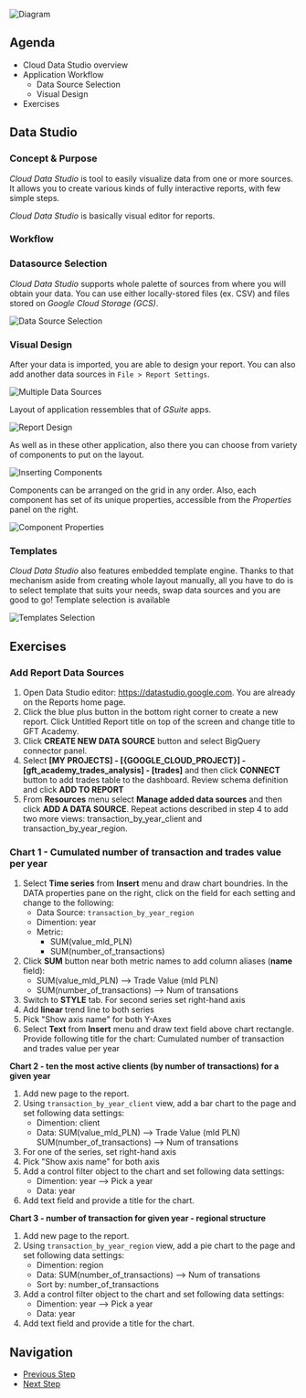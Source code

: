 ![Diagram](https://github.com/gft-academy-pl/gcp-data-analysis-with-bigquery/blob/master/assets/Data%20analysis%20with%20BQ%20-%20diagram%20(part_1).png?raw=true)

## Agenda
* Cloud Data Studio overview
* Application Workflow
    * Data Source Selection
    * Visual Design
* Exercises
## Data Studio

### Concept & Purpose
*Cloud Data Studio* is tool to easily visualize data from one or more sources.
It allows you to create various kinds of fully interactive reports, with few simple steps.

*Cloud Data Studio* is basically visual editor for reports.

### Workflow

### Datasource Selection
*Cloud Data Studio* supports whole palette of sources from where you will obtain your data.
You can use either locally-stored files (ex. CSV) and files stored on *Google Cloud Storage (GCS)*.

![Data Source Selection](https://github.com/gft-academy-pl/gcp-data-analysis-with-bigquery/blob/master/assets/datastudio_data-sources.png)

### Visual Design
After your data is imported, you are able to design your report.
You can also add another data sources in `File > Report Settings`.

![Multiple Data Sources](https://github.com/gft-academy-pl/gcp-data-analysis-with-bigquery/blob/master/assets/datastudio_mutliple-datasources.png)

Layout of application ressembles that of *GSuite* apps.

![Report Design](https://github.com/gft-academy-pl/gcp-data-analysis-with-bigquery/blob/master/assets/datastudio_report-design.png)

As well as in these other application, also there you can choose from variety of components to put on the layout.

![Inserting Components](https://github.com/gft-academy-pl/gcp-data-analysis-with-bigquery/blob/master/assets/datastudio_components.png)

Components can be arranged on the grid in any order. Also, each component has set of its unique properties, accessible from the *Properties* panel on the right.

![Component Properties](https://github.com/gft-academy-pl/gcp-data-analysis-with-bigquery/blob/master/assets/datastudio_properties.png)

### Templates 

*Cloud Data Studio* also features embedded template engine.
Thanks to that mechanism aside from creating whole layout manually, all you have to do is to select template that suits your needs, swap data sources and you are good to go!
Template selection is available
  
![Templates Selection](https://github.com/gft-academy-pl/gcp-data-analysis-with-bigquery/blob/master/assets/datastudio_templates.png)  


## Exercises

### Add Report Data Sources

1. Open Data Studio editor: https://datastudio.google.com. You are already on the Reports home page. 
2. Click the blue plus button in the bottom right corner to create a new report. Click Untitled Report title on top of the screen and change title to GFT Academy.
3. Click **CREATE NEW DATA SOURCE** button and select BigQuery connector panel. 
4. Select **[MY PROJECTS] - [{GOOGLE_CLOUD_PROJECT}] - [gft_academy_trades_analysis] - [trades]** and then click **CONNECT** button to add trades table to the dashboard. Review schema definition and click **ADD TO REPORT**
5. From **Resources** menu select  **Manage added data sources** and then click **ADD A DATA SOURCE**. Repeat actions described in step 4 to add two more views: transaction_by_year_client and transaction_by_year_region.

### Chart 1 - Cumulated number of transaction and trades value per year
	
1. Select **Time series** from **Insert** menu and draw chart boundries. In the DATA properties pane on the right, click on the field for each setting and change to the following:
	* Data Source: `transaction_by_year_region`
	* Dimention: year
	* Metric:
       * SUM(value_mld_PLN)
       * SUM(number_of_transactions)
2. Click **SUM** button near both metric names to add column aliases (**name** field):
 	* SUM(value_mld_PLN) --> Trade Value (mld PLN)
	* SUM(number_of_transactions) --> Num of transations
3. Switch to **STYLE** tab. For second series set right-hand axis
4. Add **linear** trend line to both series
5. Pick "Show axis name" for both Y-Axes
6. Select **Text** from **Insert** menu and draw text field above chart rectangle. Provide following title for the chart: Cumulated number of transaction and trades value per year
	
**Chart 2 - ten the most active clients (by number of transactions) for a given year**
1. Add new page to the report.
2. Using `transaction_by_year_client` view, add a bar chart to the page and set following data settings:
    * Dimention: client
    * Data: SUM(value_mld_PLN) --> Trade Value (mld PLN)
            SUM(number_of_transactions) --> Num of transations
3. For one of the series, set right-hand axis
4. Pick "Show axis name" for both axis
5. Add a control filter object to the chart and set following data settings:
    * Dimention: year --> Pick a year
    * Data: year
6. Add text field and provide a title for the chart.

**Chart 3 - number of transaction for given year - regional structure**
1. Add new page to the report.
2. Using `transaction_by_year_region` view, add a pie chart to the page and set following data settings:
    * Dimention: region
    * Data: SUM(number_of_transactions) --> Num of transations
    * Sort by: number_of_transactions
3. Add a control filter object to the chart and set following data settings:
    * Dimention: year --> Pick a year
    * Data: year
4. Add text field and provide a title for the chart.	 

## Navigation

- [Previous Step](./02-bigquery.md)
- [Next Step](./04-dataprep.md)

